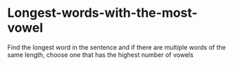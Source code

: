 # Longest-words-with-the-most-vowel
Find the longest word in the sentence and if there are multiple words of the same length, choose one that has the highest number of vowels
